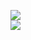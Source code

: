 [![](https://img.shields.io/badge/Made%20With-Github%20Spray-lightgrey.svg?style=for-the-badge&logo=github)](https://github.com/Annihil/github-spray#23375)  
[![](https://i.imgur.com/2DrTn0Z.gif)](https://github.com/Annihil/github-spray)